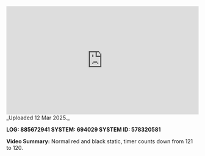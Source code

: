 
<iframe 
  src="https://drive.google.com/file/d/1YbA_UgsqrMyVb7fIZBg1w4HwCKj9Dcpp/preview"  
  style="width:100%; aspect-ratio:16/9; border:0;"
  allowfullscreen>
</iframe>
_Uploaded 12 Mar 2025._

**LOG: 885672941
SYSTEM: 694029
SYSTEM ID: 578320581**

**Video Summary:** Normal red and black static, timer counts down from 121 to 120.